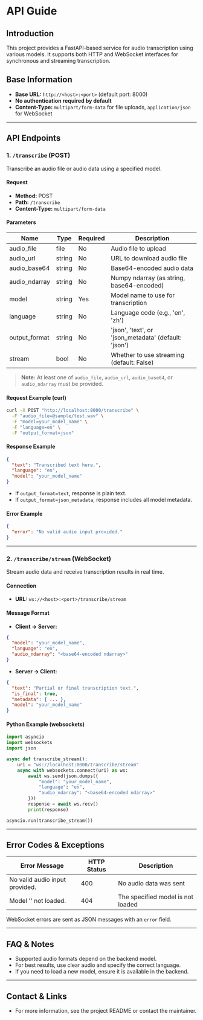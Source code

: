 # API Guide

## Introduction
This project provides a FastAPI-based service for audio transcription using various models. It supports both HTTP and WebSocket interfaces for synchronous and streaming transcription.

## Base Information
- **Base URL:** `http://<host>:<port>` (default port: 8000)
- **No authentication required by default**
- **Content-Type:** `multipart/form-data` for file uploads, `application/json` for WebSocket

---

## API Endpoints

### 1. `/transcribe` (POST)
Transcribe an audio file or audio data using a specified model.

#### **Request**
- **Method:** POST
- **Path:** `/transcribe`
- **Content-Type:** `multipart/form-data`

#### **Parameters**
| Name           | Type         | Required | Description                                 |
|----------------|--------------|----------|---------------------------------------------|
| audio_file     | file         | No       | Audio file to upload                        |
| audio_url      | string       | No       | URL to download audio file                  |
| audio_base64   | string       | No       | Base64-encoded audio data                   |
| audio_ndarray  | string       | No       | Numpy ndarray (as string, base64-encoded)   |
| model          | string       | Yes      | Model name to use for transcription         |
| language       | string       | No       | Language code (e.g., 'en', 'zh')            |
| output_format  | string       | No       | 'json', 'text', or 'json_metadata' (default: 'json') |
| stream         | bool         | No       | Whether to use streaming (default: False)   |

> **Note:** At least one of `audio_file`, `audio_url`, `audio_base64`, or `audio_ndarray` must be provided.

#### **Request Example (curl)**
```bash
curl -X POST "http://localhost:8000/transcribe" \
  -F "audio_file=@sample/test.wav" \
  -F "model=your_model_name" \
  -F "language=en" \
  -F "output_format=json"
```

#### **Response Example**
```json
{
  "text": "Transcribed text here.",
  "language": "en",
  "model": "your_model_name"
}
```

- If `output_format=text`, response is plain text.
- If `output_format=json_metadata`, response includes all model metadata.

#### **Error Example**
```json
{
  "error": "No valid audio input provided."
}
```

---

### 2. `/transcribe/stream` (WebSocket)
Stream audio data and receive transcription results in real time.

#### **Connection**
- **URL:** `ws://<host>:<port>/transcribe/stream`

#### **Message Format**
- **Client → Server:**
```json
{
  "model": "your_model_name",
  "language": "en",
  "audio_ndarray": "<base64-encoded ndarray>"
}
```

- **Server → Client:**
```json
{
  "text": "Partial or final transcription text.",
  "is_final": true,
  "metadata": { ... },
  "model": "your_model_name"
}
```

#### **Python Example (websockets)**
```python
import asyncio
import websockets
import json

async def transcribe_stream():
    uri = "ws://localhost:8000/transcribe/stream"
    async with websockets.connect(uri) as ws:
        await ws.send(json.dumps({
            "model": "your_model_name",
            "language": "en",
            "audio_ndarray": "<base64-encoded ndarray>"
        }))
        response = await ws.recv()
        print(response)

asyncio.run(transcribe_stream())
```

---

## Error Codes & Exceptions
| Error Message                        | HTTP Status | Description                        |
|--------------------------------------|-------------|------------------------------------|
| No valid audio input provided.       | 400         | No audio data was sent             |
| Model '<model>' not loaded.          | 404         | The specified model is not loaded  |

WebSocket errors are sent as JSON messages with an `error` field.

---

## FAQ & Notes
- Supported audio formats depend on the backend model.
- For best results, use clear audio and specify the correct language.
- If you need to load a new model, ensure it is available in the backend.

---

## Contact & Links
- For more information, see the project README or contact the maintainer. 